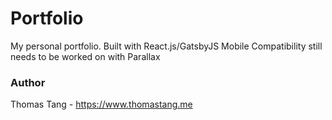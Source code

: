 # Portfolio
My personal portfolio. Built with React.js/GatsbyJS
Mobile Compatibility still needs to be worked on with Parallax

### Author

   Thomas Tang - https://www.thomastang.me
